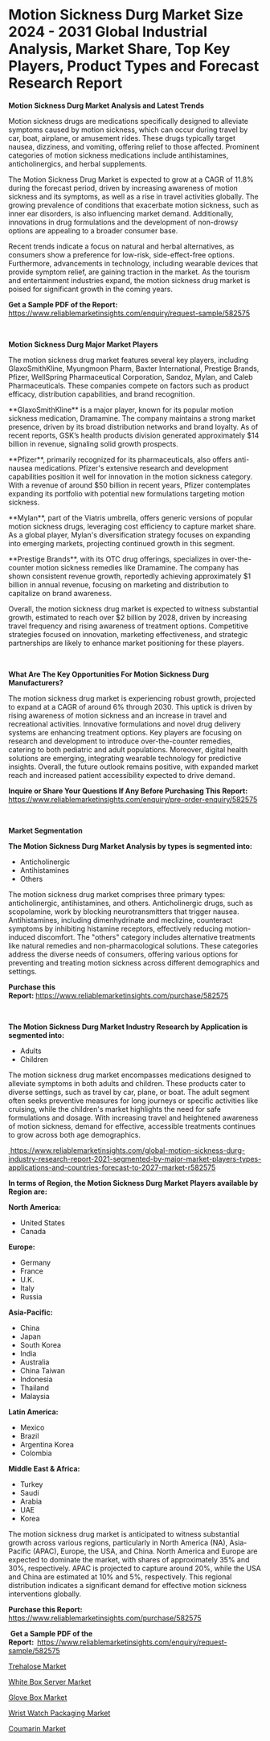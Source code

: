 <p><h1>Motion Sickness Durg Market Size 2024 - 2031 Global Industrial Analysis, Market Share, Top Key Players, Product Types and Forecast Research Report</h1></p><p><strong>Motion Sickness Durg Market Analysis and Latest Trends</strong></p>
<p><p>Motion sickness drugs are medications specifically designed to alleviate symptoms caused by motion sickness, which can occur during travel by car, boat, airplane, or amusement rides. These drugs typically target nausea, dizziness, and vomiting, offering relief to those affected. Prominent categories of motion sickness medications include antihistamines, anticholinergics, and herbal supplements. </p><p>The Motion Sickness Drug Market is expected to grow at a CAGR of 11.8% during the forecast period, driven by increasing awareness of motion sickness and its symptoms, as well as a rise in travel activities globally. The growing prevalence of conditions that exacerbate motion sickness, such as inner ear disorders, is also influencing market demand. Additionally, innovations in drug formulations and the development of non-drowsy options are appealing to a broader consumer base. </p><p>Recent trends indicate a focus on natural and herbal alternatives, as consumers show a preference for low-risk, side-effect-free options. Furthermore, advancements in technology, including wearable devices that provide symptom relief, are gaining traction in the market. As the tourism and entertainment industries expand, the motion sickness drug market is poised for significant growth in the coming years.</p></p>
<p><strong>Get a Sample PDF of the Report:&nbsp;</strong> <a href="https://www.reliablemarketinsights.com/enquiry/request-sample/582575?utm_campaign=1264&utm_medium=2&utm_source=Github&utm_content=ia&utm_term=03102024&utm_id=motion-sickness-durg">https://www.reliablemarketinsights.com/enquiry/request-sample/582575</a></p>
<p>&nbsp;</p>
<p><strong>Motion Sickness Durg Major Market Players</strong></p>
<p><p>The motion sickness drug market features several key players, including GlaxoSmithKline, Myungmoon Pharm, Baxter International, Prestige Brands, Pfizer, WellSpring Pharmaceutical Corporation, Sandoz, Mylan, and Caleb Pharmaceuticals. These companies compete on factors such as product efficacy, distribution capabilities, and brand recognition.</p><p>**GlaxoSmithKline** is a major player, known for its popular motion sickness medication, Dramamine. The company maintains a strong market presence, driven by its broad distribution networks and brand loyalty. As of recent reports, GSK’s health products division generated approximately $14 billion in revenue, signaling solid growth prospects.</p><p>**Pfizer**, primarily recognized for its pharmaceuticals, also offers anti-nausea medications. Pfizer's extensive research and development capabilities position it well for innovation in the motion sickness category. With a revenue of around $50 billion in recent years, Pfizer contemplates expanding its portfolio with potential new formulations targeting motion sickness.</p><p>**Mylan**, part of the Viatris umbrella, offers generic versions of popular motion sickness drugs, leveraging cost efficiency to capture market share. As a global player, Mylan's diversification strategy focuses on expanding into emerging markets, projecting continued growth in this segment.</p><p>**Prestige Brands**, with its OTC drug offerings, specializes in over-the-counter motion sickness remedies like Dramamine. The company has shown consistent revenue growth, reportedly achieving approximately $1 billion in annual revenue, focusing on marketing and distribution to capitalize on brand awareness.</p><p>Overall, the motion sickness drug market is expected to witness substantial growth, estimated to reach over $2 billion by 2028, driven by increasing travel frequency and rising awareness of treatment options. Competitive strategies focused on innovation, marketing effectiveness, and strategic partnerships are likely to enhance market positioning for these players.</p></p>
<p>&nbsp;</p>
<p><strong>What Are The Key Opportunities For Motion Sickness Durg Manufacturers?</strong></p>
<p><p>The motion sickness drug market is experiencing robust growth, projected to expand at a CAGR of around 6% through 2030. This uptick is driven by rising awareness of motion sickness and an increase in travel and recreational activities. Innovative formulations and novel drug delivery systems are enhancing treatment options. Key players are focusing on research and development to introduce over-the-counter remedies, catering to both pediatric and adult populations. Moreover, digital health solutions are emerging, integrating wearable technology for predictive insights. Overall, the future outlook remains positive, with expanded market reach and increased patient accessibility expected to drive demand.</p></p>
<p><strong>Inquire or Share Your Questions If Any Before Purchasing This Report:</strong> <a href="https://www.reliablemarketinsights.com/enquiry/pre-order-enquiry/582575?utm_campaign=1264&utm_medium=2&utm_source=Github&utm_content=ia&utm_term=03102024&utm_id=motion-sickness-durg">https://www.reliablemarketinsights.com/enquiry/pre-order-enquiry/582575</a></p>
<p>&nbsp;</p>
<p><strong>Market Segmentation</strong></p>
<p><strong>The Motion Sickness Durg Market Analysis by types is segmented into:</strong></p>
<p><ul><li>Anticholinergic</li><li>Antihistamines</li><li>Others</li></ul></p>
<p><p>The motion sickness drug market comprises three primary types: anticholinergic, antihistamines, and others. Anticholinergic drugs, such as scopolamine, work by blocking neurotransmitters that trigger nausea. Antihistamines, including dimenhydrinate and meclizine, counteract symptoms by inhibiting histamine receptors, effectively reducing motion-induced discomfort. The "others" category includes alternative treatments like natural remedies and non-pharmacological solutions. These categories address the diverse needs of consumers, offering various options for preventing and treating motion sickness across different demographics and settings.</p></p>
<p><strong>Purchase this Report:&nbsp;</strong><a href="https://www.reliablemarketinsights.com/purchase/582575?utm_campaign=1264&utm_medium=2&utm_source=Github&utm_content=ia&utm_term=03102024&utm_id=motion-sickness-durg">https://www.reliablemarketinsights.com/purchase/582575</a></p>
<p>&nbsp;</p>
<p><strong>The Motion Sickness Durg Market Industry Research by Application is segmented into:</strong></p>
<p><ul><li>Adults</li><li>Children</li></ul></p>
<p><p>The motion sickness drug market encompasses medications designed to alleviate symptoms in both adults and children. These products cater to diverse settings, such as travel by car, plane, or boat. The adult segment often seeks preventive measures for long journeys or specific activities like cruising, while the children's market highlights the need for safe formulations and dosage. With increasing travel and heightened awareness of motion sickness, demand for effective, accessible treatments continues to grow across both age demographics.</p></p>
<p><a href="https://www.reliablemarketinsights.com/global-motion-sickness-durg-industry-research-report-2021-segmented-by-major-market-players-types-applications-and-countries-forecast-to-2027-market-r582575?utm_campaign=1264&utm_medium=2&utm_source=Github&utm_content=ia&utm_term=03102024&utm_id=motion-sickness-durg">&nbsp;https://www.reliablemarketinsights.com/global-motion-sickness-durg-industry-research-report-2021-segmented-by-major-market-players-types-applications-and-countries-forecast-to-2027-market-r582575</a></p>
<p><strong>In terms of Region, the Motion Sickness Durg Market Players available by Region are:</strong></p>
<p>
    <p> <strong> North America: </strong>
        <ul>
            <li>United States</li>
            <li>Canada</li>
        </ul>
        </p> 
    <p> <strong> Europe: </strong>
        <ul>
            <li>Germany</li>
            <li>France</li>
            <li>U.K.</li>
            <li>Italy</li>
            <li>Russia</li>
        </ul>
        </p> 
    <p> <strong> Asia-Pacific: </strong>
        <ul>
            <li>China</li>
            <li>Japan</li>
            <li>South Korea</li>
            <li>India</li>
            <li>Australia</li>
            <li>China Taiwan</li>
            <li>Indonesia</li>
            <li>Thailand</li>
            <li>Malaysia</li>
        </ul>
        </p> 
    <p> <strong> Latin America: </strong>
        <ul>
            <li>Mexico</li>
            <li>Brazil</li>
            <li>Argentina Korea</li>
            <li>Colombia</li>
        </ul>
        </p> 
    <p> <strong> Middle East & Africa: </strong>
        <ul>
            <li>Turkey</li>
            <li>Saudi</li>
            <li>Arabia</li>
            <li>UAE</li>
            <li>Korea</li>
        </ul>
    </p>
    </p>
<p><p>The motion sickness drug market is anticipated to witness substantial growth across various regions, particularly in North America (NA), Asia-Pacific (APAC), Europe, the USA, and China. North America and Europe are expected to dominate the market, with shares of approximately 35% and 30%, respectively. APAC is projected to capture around 20%, while the USA and China are estimated at 10% and 5%, respectively. This regional distribution indicates a significant demand for effective motion sickness interventions globally.</p></p>
<p><strong>Purchase this Report: </strong><a href="https://www.reliablemarketinsights.com/purchase/582575?utm_campaign=1264&utm_medium=2&utm_source=Github&utm_content=ia&utm_term=03102024&utm_id=motion-sickness-durg">https://www.reliablemarketinsights.com/purchase/582575</a></p>
<p>&nbsp;<strong>Get a Sample PDF of the Report:&nbsp;&nbsp;</strong><a href="https://www.reliablemarketinsights.com/enquiry/request-sample/582575?utm_campaign=1264&utm_medium=2&utm_source=Github&utm_content=ia&utm_term=03102024&utm_id=motion-sickness-durg">https://www.reliablemarketinsights.com/enquiry/request-sample/582575</a></p>
<p><strong></strong></p>
<p><p><a href="https://www.linkedin.com/pulse/global-trehalose-market-trends-innovations-forward-looking-analysis-hcjee?trackingId=1NiBv5HwTZWb9IqdQJP5wg%3D%3D&utm_campaign=1264&utm_medium=2&utm_source=Github&utm_content=ia&utm_term=03102024&utm_id=motion-sickness-durg">Trehalose Market</a></p><p><a href="https://issuu.com/reportprime-2/docs/white-box-server-market-size-2030.p_31c1c86802c2a9?utm_campaign=1264&utm_medium=2&utm_source=Github&utm_content=ia&utm_term=03102024&utm_id=motion-sickness-durg">White Box Server Market</a></p><p><a href="https://www.linkedin.com/pulse/global-glove-box-market-analysis-trends-forecasts-growth-opportunities-w3j5e?trackingId=hpuw941fQyikIK92jvzmWA%3D%3D&utm_campaign=1264&utm_medium=2&utm_source=Github&utm_content=ia&utm_term=03102024&utm_id=motion-sickness-durg">Glove Box Market</a></p><p><a href="https://issuu.com/reportprime-2/docs/wrist-watch-packaging-market-size-2_24a16bc27dfd21?utm_campaign=1264&utm_medium=2&utm_source=Github&utm_content=ia&utm_term=03102024&utm_id=motion-sickness-durg">Wrist Watch Packaging Market</a></p><p><a href="https://www.linkedin.com/pulse/how-coumarin-market-changing-from-2024-2031-adaptive-researcher-oeuve?trackingId=SldiPWszRc%2B%2BsIrRvYaUTQ%3D%3D&utm_campaign=1264&utm_medium=2&utm_source=Github&utm_content=ia&utm_term=03102024&utm_id=motion-sickness-durg">Coumarin Market</a></p></p>